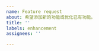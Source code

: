 ```yaml
---
name: Feature request
about: 希望添加新的功能或优化已有功能。
title: ''
labels: enhancement
assignees: ''

---
```


<!-- 请在这里详细描述你的需求 -->
